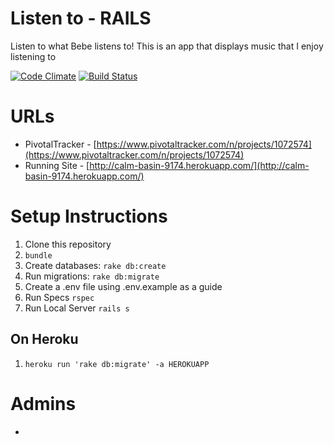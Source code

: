Listen to - RAILS
======================================
Listen to what Bebe listens to! This is an app that displays music that I enjoy listening to

[![Code Climate](https://codeclimate.com/github/bebepeng/listen_to.png)](https://codeclimate.com/github/bebepeng/listen_to)
[![Build Status](https://travis-ci.org/bebepeng/listen_to.svg?branch=master)](https://travis-ci.org/bebepeng/listen_to)


URLs
====
* PivotalTracker - [https://www.pivotaltracker.com/n/projects/1072574](https://www.pivotaltracker.com/n/projects/1072574)
* Running Site - [http://calm-basin-9174.herokuapp.com/](http://calm-basin-9174.herokuapp.com/)


Setup Instructions
==================
1. Clone this repository
1. `bundle`
1. Create databases: `rake db:create`
1. Run migrations: `rake db:migrate`
1. Create a .env file using .env.example as a guide
1. Run Specs `rspec`
1. Run Local Server `rails s`

On Heroku
---------
1. `heroku run 'rake db:migrate' -a HEROKUAPP`

Admins
======
*
